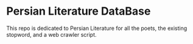 # Persian Literature DataBase
This repo is dedicated to Persian Literature for all the poets, the existing stopword, and a web crawler script.
